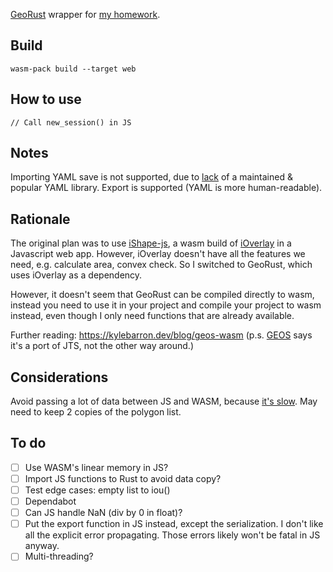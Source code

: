 [GeoRust](https://github.com/georust/geo) wrapper for [my homework](https://github.com/mtel0004/FIT3162).

## Build
`wasm-pack build --target web`

## How to use
```
// Call new_session() in JS
```

## Notes
Importing YAML save is not supported, due to [lack](https://github.com/acatton/serde-yaml-ng?tab=readme-ov-file#update-july-2025) of a maintained & popular YAML library. Export is supported (YAML is more human-readable).

## Rationale
The original plan was to use [iShape-js](https://github.com/iShape-Rust/iShape-js), a wasm build of [iOverlay](https://github.com/iShape-Rust/iOverlay) in a Javascript web app. However, iOverlay doesn't have all the features we need, e.g. calculate area, convex check. So I switched to GeoRust, which uses iOverlay as a dependency.

However, it doesn't seem that GeoRust can be compiled directly to wasm, instead you need to use it in your project and compile your project to wasm instead, even though I only need functions that are already available.

Further reading: https://kylebarron.dev/blog/geos-wasm (p.s. [GEOS](https://libgeos.org/) says it's a port of JTS, not the other way around.)

## Considerations
Avoid passing a lot of data between JS and WASM, because [it's slow](https://rustwasm.github.io/docs/book/game-of-life/implementing.html#interfacing-rust-and-javascript). May need to keep 2 copies of the polygon list.

## To do
- [ ] Use WASM's linear memory in JS?
- [ ] Import JS functions to Rust to avoid data copy?
- [ ] Test edge cases: empty list to iou()
- [ ] Dependabot
- [ ] Can JS handle NaN (div by 0 in float)?
- [ ] Put the export function in JS instead, except the serialization. I don't like all the explicit error propagating. Those errors likely won't be fatal in JS anyway.
- [ ] Multi-threading?
